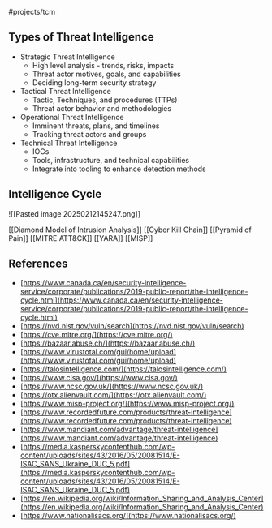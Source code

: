  #projects/tcm 
## Types of Threat Intelligence

- Strategic Threat Intelligence
	- High level analysis - trends, risks, impacts
	- Threat actor motives, goals, and capabilities
	- Deciding long-term security strategy
- Tactical Threat Intelligence 
	- Tactic, Techniques, and procedures (TTPs)
	- Threat actor behavior and methodologies 
- Operational Threat Intelligence 
	- Imminent threats, plans, and timelines
	- Tracking threat actors and groups 
- Technical Threat Intelligence 
	- IOCs 
	- Tools, infrastructure, and technical capabilities 
	- Integrate into tooling to enhance detection methods 

## Intelligence Cycle 

![[Pasted image 20250212145247.png]]


[[Diamond Model of Intrusion Analysis]]
[[Cyber Kill Chain]]
[[Pyramid of Pain]]
[[MITRE ATT&CK]]
[[YARA]]
[[MISP]]


## References 

- [https://www.canada.ca/en/security-intelligence-service/corporate/publications/2019-public-report/the-intelligence-cycle.html](https://www.canada.ca/en/security-intelligence-service/corporate/publications/2019-public-report/the-intelligence-cycle.html)
- [https://nvd.nist.gov/vuln/search](https://nvd.nist.gov/vuln/search)
- [https://cve.mitre.org/](https://cve.mitre.org/)
- [https://bazaar.abuse.ch/](https://bazaar.abuse.ch/)
- [https://www.virustotal.com/gui/home/upload](https://www.virustotal.com/gui/home/upload)
- [https://talosintelligence.com/](https://talosintelligence.com/)
- [https://www.cisa.gov/](https://www.cisa.gov/)
- [https://www.ncsc.gov.uk/](https://www.ncsc.gov.uk/)
- [https://otx.alienvault.com/](https://otx.alienvault.com/)
- [https://www.misp-project.org/](https://www.misp-project.org/)
- [https://www.recordedfuture.com/products/threat-intelligence](https://www.recordedfuture.com/products/threat-intelligence)
- [https://www.mandiant.com/advantage/threat-intelligence](https://www.mandiant.com/advantage/threat-intelligence)
- [https://media.kasperskycontenthub.com/wp-content/uploads/sites/43/2016/05/20081514/E-ISAC_SANS_Ukraine_DUC_5.pdf](https://media.kasperskycontenthub.com/wp-content/uploads/sites/43/2016/05/20081514/E-ISAC_SANS_Ukraine_DUC_5.pdf)
- [https://en.wikipedia.org/wiki/Information_Sharing_and_Analysis_Center](https://en.wikipedia.org/wiki/Information_Sharing_and_Analysis_Center)
- [https://www.nationalisacs.org/](https://www.nationalisacs.org/)